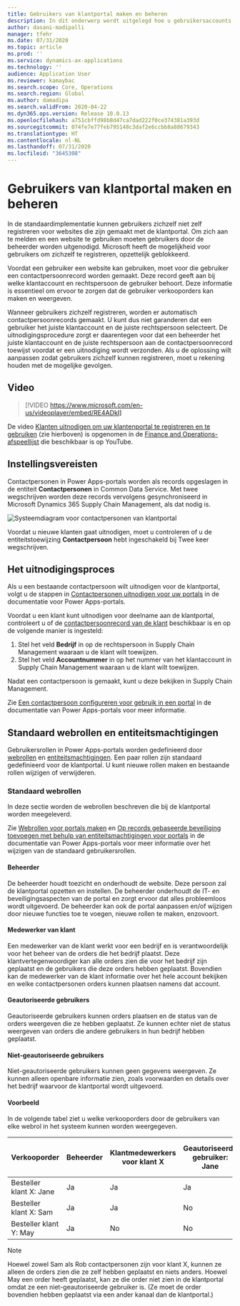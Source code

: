 ```yaml
---
title: Gebruikers van klantportal maken en beheren
description: In dit onderwerp wordt uitgelegd hoe u gebruikersaccounts voor de klantportal maakt en machtigingen hiervoor instelt.
author: dasani-madipalli
manager: tfehr
ms.date: 07/31/2020
ms.topic: article
ms.prod: ''
ms.service: dynamics-ax-applications
ms.technology: ''
audience: Application User
ms.reviewer: kamaybac
ms.search.scope: Core, Operations
ms.search.region: Global
ms.author: damadipa
ms.search.validFrom: 2020-04-22
ms.dyn365.ops.version: Release 10.0.13
ms.openlocfilehash: a751cbffd98b8d47ca7dad222f0ce374381a393d
ms.sourcegitcommit: 074fe7e77feb795148c3daf2e6ccbb8a88679343
ms.translationtype: HT
ms.contentlocale: nl-NL
ms.lasthandoff: 07/31/2020
ms.locfileid: "3645308"
---
```

# <a name="create-and-manage-customer-portal-users"></a>Gebruikers van klantportal maken en beheren

In de standaardimplementatie kunnen gebruikers zichzelf niet zelf registreren voor websites die zijn gemaakt met de klantportal. Om zich aan te melden en een website te gebruiken moeten gebruikers door de beheerder worden uitgenodigd. Microsoft heeft de mogelijkheid voor gebruikers om zichzelf te registreren, opzettelijk geblokkeerd.

Voordat een gebruiker een website kan gebruiken, moet voor die gebruiker een contactpersoonrecord worden gemaakt. Deze record geeft aan bij welke klantaccount en rechtspersoon de gebruiker behoort. Deze informatie is essentieel om ervoor te zorgen dat de gebruiker verkooporders kan maken en weergeven.

Wanneer gebruikers zichzelf registreren, worden er automatisch contactpersoonrecords gemaakt. U kunt dus niet garanderen dat een gebruiker het juiste klantaccount en de juiste rechtspersoon selecteert. De uitnodigingsprocedure zorgt er daarentegen voor dat een beheerder het juiste klantaccount en de juiste rechtspersoon aan de contactpersoonrecord toewijst voordat er een uitnodiging wordt verzonden. Als u de oplossing wilt aanpassen zodat gebruikers zichzelf kunnen registreren, moet u rekening houden met de mogelijke gevolgen.

## <a name="video"></a>Video
> [!VIDEO https://www.microsoft.com/en-us/videoplayer/embed/RE4ADkI]

De video [Klanten uitnodigen om uw klantenportal te registreren en te gebruiken](https://youtu.be/drGUYHX9QIQ) (zie hierboven) is opgenomen in de [Finance and Operations-afspeellijst](https://www.youtube.com/playlist?list=PLcakwueIHoT_SYfIaPGoOhloFoCXiUSyW) die beschikbaar is op YouTube.

## <a name="prerequisite-setup"></a>Instellingsvereisten

Contactpersonen in Power Apps-portals worden als records opgeslagen in de entiteit **Contactpersonen** in Common Data Service. Met twee wegschrijven worden deze records vervolgens gesynchroniseerd in Microsoft Dynamics 365 Supply Chain Management, als dat nodig is.

![Systeemdiagram voor contactpersonen van klantportal](media/customer-portal-contacts.png "Systeemdiagram voor contactpersonen van klantportal")

Voordat u nieuwe klanten gaat uitnodigen, moet u controleren of u de entiteitstoewijzing **Contactpersoon** hebt ingeschakeld bij Twee keer wegschrijven.

## <a name="the-invitation-process"></a>Het uitnodigingsproces

Als u een bestaande contactpersoon wilt uitnodigen voor de klantportal, volgt u de stappen in [Contactpersonen uitnodigen voor uw portals](https://docs.microsoft.com/powerapps/maker/portals/configure/invite-contacts) in de documentatie voor Power Apps-portals.

Voordat u een klant kunt uitnodigen voor deelname aan de klantportal, controleert u of de [contactpersoonrecord van de klant](https://docs.microsoft.com/powerapps/maker/portals/configure/configure-contacts) beschikbaar is en op de volgende manier is ingesteld:

1. Stel het veld **Bedrijf** in op de rechtspersoon in Supply Chain Management waaraan u de klant wilt toewijzen.
2. Stel het veld **Accountnummer** in op het nummer van het klantaccount in Supply Chain Management waaraan u de klant wilt toewijzen.

Nadat een contactpersoon is gemaakt, kunt u deze bekijken in Supply Chain Management.

Zie [Een contactpersoon configureren voor gebruik in een portal](https://docs.microsoft.com/powerapps/maker/portals/configure/configure-contacts) in de documentatie van Power Apps-portals voor meer informatie.

## <a name="out-of-box-web-roles-and-entity-permissions"></a>Standaard webrollen en entiteitsmachtigingen

Gebruikersrollen in Power Apps-portals worden gedefinieerd door [webrollen](https://docs.microsoft.com/powerapps/maker/portals/configure/create-web-roles) en [entiteitsmachtigingen](https://docs.microsoft.com/powerapps/maker/portals/configure/assign-entity-permissions). Een paar rollen zijn standaard gedefinieerd voor de klantportal. U kunt nieuwe rollen maken en bestaande rollen wijzigen of verwijderen.

### <a name="out-of-box-web-roles"></a>Standaard webrollen

In deze sectie worden de webrollen beschreven die bij de klantportal worden meegeleverd.

Zie [Webrollen voor portals maken](https://docs.microsoft.com/powerapps/maker/portals/configure/create-web-roles) en [Op records gebaseerde beveiliging toevoegen met behulp van entiteitsmachtigingen voor portals](https://docs.microsoft.com/powerapps/maker/portals/configure/assign-entity-permissions) in de documentatie van Power Apps-portals voor meer informatie over het wijzigen van de standaard gebruikersrollen.

#### <a name="administrator"></a>Beheerder

De beheerder houdt toezicht en onderhoudt de website. Deze persoon zal de klantportal opzetten en instellen. De beheerder onderhoudt de IT- en beveiligingsaspecten van de portal en zorgt ervoor dat alles probleemloos wordt uitgevoerd. De beheerder kan ook de portal aanpassen en/of wijzigen door nieuwe functies toe te voegen, nieuwe rollen te maken, enzovoort.

#### <a name="customer-representative"></a>Medewerker van klant

Een medewerker van de klant werkt voor een bedrijf en is verantwoordelijk voor het beheer van de orders die het bedrijf plaatst. Deze klantvertegenwoordiger kan alle orders zien die voor het bedrijf zijn geplaatst en de gebruikers die deze orders hebben geplaatst. Bovendien kan de medewerker van de klant informatie over het hele account bekijken en welke contactpersonen orders kunnen plaatsen namens dat account.

#### <a name="authorized-users"></a>Geautoriseerde gebruikers

Geautoriseerde gebruikers kunnen orders plaatsen en de status van de orders weergeven die ze hebben geplaatst. Ze kunnen echter niet de status weergeven van orders die andere gebruikers in hun bedrijf hebben geplaatst.

#### <a name="unauthorized-users"></a>Niet-geautoriseerde gebruikers

Niet-geautoriseerde gebruikers kunnen geen gegevens weergeven. Ze kunnen alleen openbare informatie zien, zoals voorwaarden en details over het bedrijf waarvoor de klantportal wordt uitgevoerd.

#### <a name="example"></a>Voorbeeld

In de volgende tabel ziet u welke verkooporders door de gebruikers van elke webrol in het systeem kunnen worden weergegeven.

| Verkooporder | Beheerder | Klantmedewerkers voor klant&nbsp;X | Geautoriseerde gebruiker: Jane | Geautoriseerde gebruiker: Sam | Niet-geautoriseerde gebruikers: May |
|---|---|---|---|---|---|
| Besteller klant&nbsp;X:&nbsp;Jane | Ja | Ja | Ja | No | No |
| Besteller klant&nbsp;X:&nbsp;Sam | Ja | Ja | No | Ja | No |
| Besteller&nbsp;klant Y:&nbsp;May | Ja | No | No | No | No |

> [!NOTE]
> Hoewel zowel Sam als Rob contactpersonen zijn voor klant X, kunnen ze alleen de orders zien die ze zelf hebben geplaatst en niets anders. Hoewel May een order heeft geplaatst, kan ze die order niet zien in de klantportal omdat ze een niet-geautoriseerde gebruiker is. (Ze moet de order bovendien hebben geplaatst via een ander kanaal dan de klantportal.)
